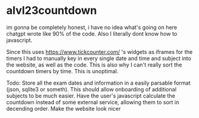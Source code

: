 # alvl23countdown



im gonna be completely honest, i have no idea what's going on here chatgpt wrote like 90% of the code. Also I literally dont know how to javascript.


Since this uses https://www.tickcounter.com/ 's widgets as iframes for the timers I had to manually key in every single date and time and subject into the website, as well as the code. This is also why I can't really sort the countdown timers by time. This is unoptimal.

Todo:
Store all the exam dates and information in a easily parsable format (json, sqlite3 or someth). This should allow onboarding of additional subjects to be much easier.
Have the user's javascript calculate the countdown instead of some external service, allowing them to sort in decending order.
Make the website look nicer
